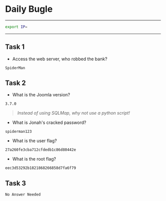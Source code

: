 # Daily Bugle

---

```bash
export IP=
```

---

## Task 1

* Access the web server, who robbed the bank?

```
SpiderMan
```

## Task 2

* What is the Joomla version?

```
3.7.0
```

> *Instead of using SQLMap, why not use a python script!*

* What is Jonah's cracked password?

```
spiderman123
```

* What is the user flag?

```
27a260fe3cba712cfdedb1c86d80442e
```

* What is the root flag?

```
eec3d53292b1821868266858d7fa6f79
```

## Task 3

```
No Answer Needed
```